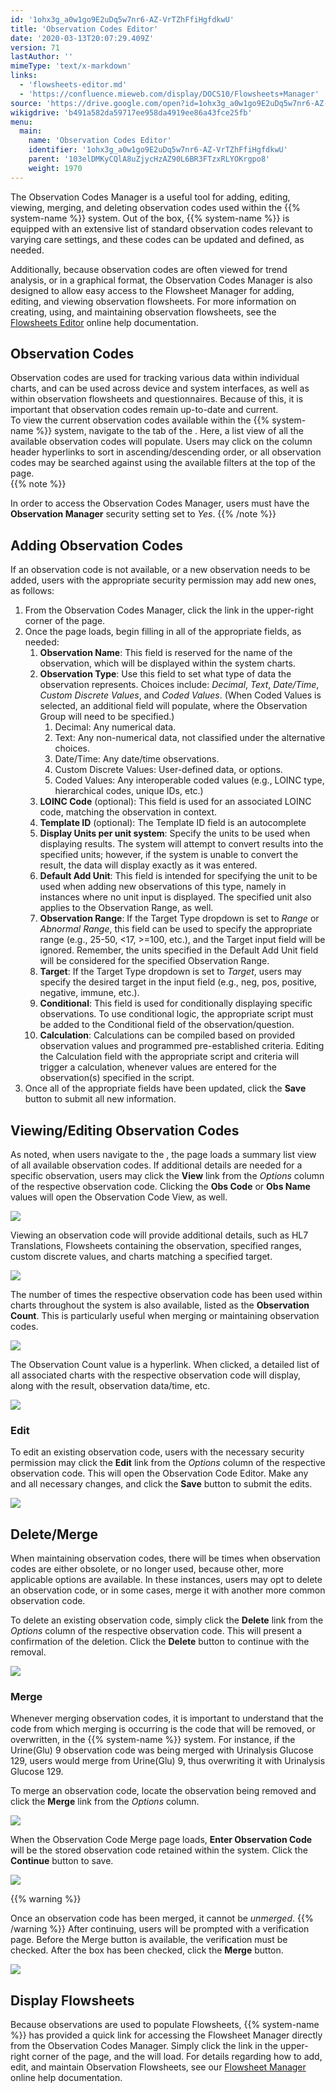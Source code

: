 ```yaml
---
id: '1ohx3g_a0w1go9E2uDq5w7nr6-AZ-VrTZhFfiHgfdkwU'
title: 'Observation Codes Editor'
date: '2020-03-13T20:07:29.409Z'
version: 71
lastAuthor: ''
mimeType: 'text/x-markdown'
links:
  - 'flowsheets-editor.md'
  - 'https://confluence.mieweb.com/display/DOCS10/Flowsheets+Manager'
source: 'https://drive.google.com/open?id=1ohx3g_a0w1go9E2uDq5w7nr6-AZ-VrTZhFfiHgfdkwU'
wikigdrive: 'b491a582da59717ee958da4919ee86a43fce25fb'
menu:
  main:
    name: 'Observation Codes Editor'
    identifier: '1ohx3g_a0w1go9E2uDq5w7nr6-AZ-VrTZhFfiHgfdkwU'
    parent: '103elDMKyCQlA8uZjycHzAZ90L6BR3FTzxRLYOKrgpo8'
    weight: 1970
---
```

The Observation Codes Manager is a useful tool for adding, editing, viewing, merging, and deleting observation codes used within the {{% system-name %}} system. Out of the box, {{% system-name %}} is equipped with an extensive list of standard observation codes relevant to varying care settings, and these codes can be updated and defined, as needed.

Additionally, because observation codes are often viewed for trend analysis, or in a graphical format, the Observation Codes Manager is also designed to allow easy access to the Flowsheet Manager for adding, editing, and viewing observation flowsheets. For more information on creating, using, and maintaining observation flowsheets, see the [Flowsheets Editor](flowsheets-editor.md) online help documentation.
  
## Observation Codes  
  
Observation codes are used for tracking various data within individual charts, and can be used across device and system interfaces, as well as within observation flowsheets and questionnaires. Because of this, it is important that observation codes remain up-to-date and current.  
To view the current observation codes available within the {{% system-name %}} system, navigate to the tab of the . Here, a list view of all the available observation codes will populate. Users may click on the column header hyperlinks to sort in ascending/descending order, or all observation codes may be searched against using the available filters at the top of the page.  
{{% note %}}

In order to access the Observation Codes Manager, users must have the **Observation Manager** security setting set to *Yes*.
{{% /note %}}
  
## Adding Observation Codes  

If an observation code is not available, or a new observation needs to be added, users with the appropriate security permission may add new ones, as follows:
1. From the Observation Codes Manager, click the link in the upper-right corner of the page.
2. Once the page loads, begin filling in all of the appropriate fields, as needed:
   1. <strong>Observation Name</strong>: This field is reserved for the name of the observation, which will be displayed within the system charts.
   2. <strong>Observation Type</strong>: Use this field to set what type of data the observation represents. Choices include: <em>Decimal</em>, <em>Text</em>, <em>Date/Time</em>, <em>Custom Discrete Values</em>, and <em>Coded Values</em>. (When Coded Values is selected, an additional field will populate, where the Observation Group will need to be specified.)
      1. Decimal: Any numerical data.
      2. Text: Any non-numerical data, not classified under the alternative choices.
      3. Date/Time: Any date/time observations.
      4. Custom Discrete Values: User-defined data, or options.
      5. Coded Values: Any interoperable coded values (e.g., LOINC type, hierarchical codes, unique IDs, etc.)
   3. <strong>LOINC Code</strong> (optional): This field is used for an associated LOINC code, matching the observation in context.
   4. <strong>Template ID</strong> (optional): The Template ID field is an autocomplete
   5. <strong>Display Units per unit system</strong>: Specify the units to be used when displaying results. The system will attempt to convert results into the specified units; however, if the system is unable to convert the result, the data will display exactly as it was entered.
   6. <strong>Default Add Unit</strong>: This field is intended for specifying the unit to be used when adding new observations of this type, namely in instances where no unit input is displayed. The specified unit also applies to the Observation Range, as well.
   7. <strong>Observation Range</strong>: If the Target Type dropdown is set to <em>Range</em> or <em>Abnormal Range</em>, this field can be used to specify the appropriate range (e.g., 25-50, <17, >=100, etc.), and the Target input field will be ignored. Remember, the units specified in the Default Add Unit field will be considered for the specified Observation Range.
   8. <strong>Target</strong>: If the Target Type dropdown is set to <em>Target</em>, users may specify the desired target in the input field (e.g., neg, pos, positive, negative, immune, etc.).
   9. <strong>Conditional</strong>: This field is used for conditionally displaying specific observations. To use conditional logic, the appropriate script must be added to the Conditional field of the observation/question.
   10. <strong>Calculation</strong>: Calculations can be compiled based on provided observation values and programmed pre-established criteria. Editing the Calculation field with the appropriate script and criteria will trigger a calculation, whenever values are entered for the observation(s) specified in the script.
3. Once all of the appropriate fields have been updated, click the <strong>Save</strong> button to submit all new information.

  
## Viewing/Editing Observation Codes  

As noted, when users navigate to the , the page loads a summary list view of all available observation codes. If additional details are needed for a specific observation, users may click the **View** link from the *Options* column of the respective observation code. Clicking the **Obs Code** or **Obs Name** values will open the Observation Code View, as well.

  
![](../observation-codes-editor.assets/1c06defe5766a2c403df92b4881ce734.png)  


Viewing an observation code will provide additional details, such as HL7 Translations, Flowsheets containing the observation, specified ranges, custom discrete values, and charts matching a specified target.

  
![](../observation-codes-editor.assets/08a9272c43a1de33bbdb23070043e9e4.png)  


The number of times the respective observation code has been used within charts throughout the system is also available, listed as the **Observation Count**. This is particularly useful when merging or maintaining observation codes.

  
![](../observation-codes-editor.assets/00bb67ae17ea3ef22ad9ec6fbc3698ef.png)  


The Observation Count value is a hyperlink. When clicked, a detailed list of all associated charts with the respective observation code will display, along with the result, observation data/time, etc.

  
![](../observation-codes-editor.assets/08efea25cd79bb1b316a645d57d2dc15.png)  


  
### Edit  

To edit an existing observation code, users with the necessary security permission may click the **Edit** link from the *Options* column of the respective observation code. This will open the Observation Code Editor. Make any and all necessary changes, and click the **Save** button to submit the edits.

  
![](../observation-codes-editor.assets/b61b1a5a51b14159a22e93043f4271cf.png)  



  
## Delete/Merge  

When maintaining observation codes, there will be times when observation codes are either obsolete, or no longer used, because other, more applicable options are available. In these instances, users may opt to delete an observation code, or in some cases, merge it with another more common observation code.

To delete an existing observation code, simply click the **Delete** link from the *Options* column of the respective observation code. This will present a confirmation of the deletion. Click the **Delete** button to continue with the removal.

  
![](../observation-codes-editor.assets/90881575de3a975a3553212da0202236.png)  

  
### Merge  

Whenever merging observation codes, it is important to understand that the code from which merging is occurring is the code that will be removed, or overwritten, in the {{% system-name %}} system. For instance, if the Urine(Glu) 9 observation code was being merged with Urinalysis Glucose 129, users would merge from Urine(Glu) 9, thus overwriting it with Urinalysis Glucose 129.

To merge an observation code, locate the observation being removed and click the **Merge** link from the *Options* column.

  
![](../observation-codes-editor.assets/512ce94ca5014498c2a8809898ac6266.png)  


When the Observation Code Merge page loads, **Enter Observation Code** will be the stored observation code retained within the system. Click the **Continue** button to save.

  
![](../observation-codes-editor.assets/6afe70381a50458b7223d94edd20628c.png)  



{{% warning %}}

Once an observation code has been merged, it cannot be *unmerged*.
{{% /warning %}}
After continuing, users will be prompted with a verification page. Before the Merge button is available, the verification must be checked. After the box has been checked, click the **Merge** button.

  
![](../observation-codes-editor.assets/cc4d55a9f205b3e8ddb1c04e4147e312.png)  


  
## Display Flowsheets  

Because observations are used to populate Flowsheets, {{% system-name %}} has provided a quick link for accessing the Flowsheet Manager directly from the Observation Codes Manager. Simply click the link in the upper-right corner of the page, and the will load.
For details regarding how to add, edit, and maintain Observation Flowsheets, see our [Flowsheet Manager](https://confluence.mieweb.com/display/DOCS10/Flowsheets+Manager) online help documentation.
